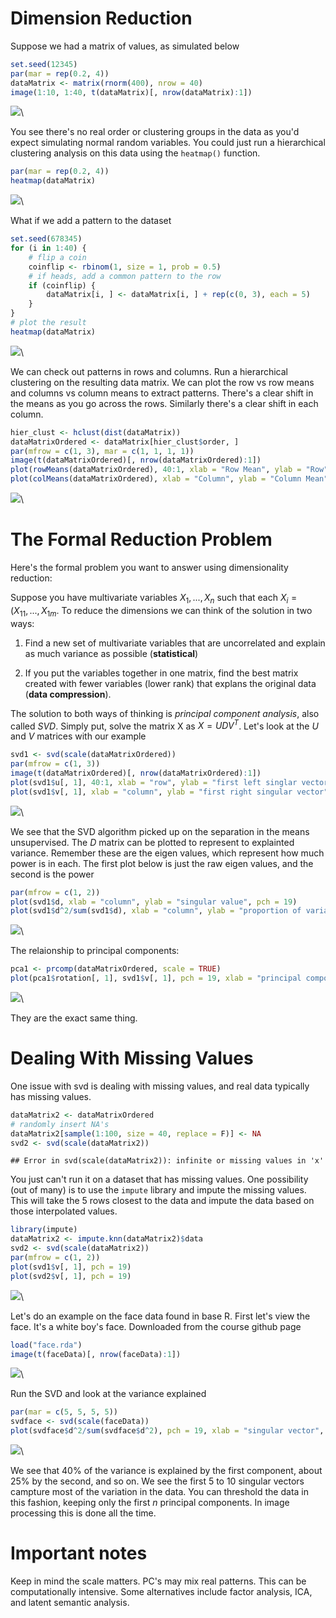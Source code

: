 # Dimension Reduction

Suppose we had a matrix of values, as simulated below


```r
set.seed(12345)
par(mar = rep(0.2, 4))
dataMatrix <- matrix(rnorm(400), nrow = 40)
image(1:10, 1:40, t(dataMatrix)[, nrow(dataMatrix):1])
```

![](dimension_reduction_files/figure-html/unnamed-chunk-1-1.png)\



You see there's no real order or clustering groups in the data as you'd expect simulating normal random variables. You could just run a hierarchical clustering analysis on this data using the `heatmap()` function.


```r
par(mar = rep(0.2, 4))
heatmap(dataMatrix)
```

![](dimension_reduction_files/figure-html/unnamed-chunk-2-1.png)\

What if we add a pattern to the dataset


```r
set.seed(678345)
for (i in 1:40) {
    # flip a coin
    coinflip <- rbinom(1, size = 1, prob = 0.5)
    # if heads, add a common pattern to the row
    if (coinflip) {
        dataMatrix[i, ] <- dataMatrix[i, ] + rep(c(0, 3), each = 5) 
    }
}
# plot the result
heatmap(dataMatrix)
```

![](dimension_reduction_files/figure-html/unnamed-chunk-3-1.png)\

We can check out patterns in rows and columns. Run a hierarchical clustering on the resulting data matrix. We can plot the row vs row means and columns vs column means to extract patterns. There's a clear shift in the means as you go across the rows. Similarly there's a clear shift in each column. 


```r
hier_clust <- hclust(dist(dataMatrix))
dataMatrixOrdered <- dataMatrix[hier_clust$order, ]
par(mfrow = c(1, 3), mar = c(1, 1, 1, 1))
image(t(dataMatrixOrdered)[, nrow(dataMatrixOrdered):1])
plot(rowMeans(dataMatrixOrdered), 40:1, xlab = "Row Mean", ylab = "Row", pch = 19, cex = 2)
plot(colMeans(dataMatrixOrdered), xlab = "Column", ylab = "Column Mean", pch = 19, cex = 2)
```

![](dimension_reduction_files/figure-html/unnamed-chunk-4-1.png)\


# The Formal Reduction Problem

Here's the formal problem you want to answer using dimensionality reduction: 

Suppose you have multivariate variables $X_1, ..., X_n$ such that each $X_i = (X_{11}, ..., X_{1m}$. To reduce the dimensions we can think of the solution in two ways:

1. Find a new set of multivariate variables that are uncorrelated and explain as much variance as possible (**statistical**)

2. If you put the variables together in one matrix, find the best matrix created with fewer variables (lower rank) that explans the original data (**data compression**). 

The solution to both ways of thinking is *principal component analysis*, also called *SVD*. Simply put, solve the matrix X as $X = UDV^T$. Let's look at the $U$ and $V$ matrices with our example


```r
svd1 <- svd(scale(dataMatrixOrdered))
par(mfrow = c(1, 3))
image(t(dataMatrixOrdered)[, nrow(dataMatrixOrdered):1])
plot(svd1$u[, 1], 40:1, xlab = "row", ylab = "first left singlar vector", pch = 19)
plot(svd1$v[, 1], xlab = "column", ylab = "first right singular vector", pch = 19)
```

![](dimension_reduction_files/figure-html/unnamed-chunk-5-1.png)\

We see that the SVD algorithm picked up on the separation in the means unsupervised. The $D$ matrix can be plotted to represent to explainted variance. Remember these are the eigen values, which represent how much power is in each. The first plot below is just the raw eigen values, and the second is the power


```r
par(mfrow = c(1, 2))
plot(svd1$d, xlab = "column", ylab = "singular value", pch = 19)
plot(svd1$d^2/sum(svd1$d), xlab = "column", ylab = "proportion of variance explained", pch = 19)
```

![](dimension_reduction_files/figure-html/unnamed-chunk-6-1.png)\

The relaionship to principal components:


```r
pca1 <- prcomp(dataMatrixOrdered, scale = TRUE)
plot(pca1$rotation[, 1], svd1$v[, 1], pch = 19, xlab = "principal component 1", ylab = "right singular vector 1")
```

![](dimension_reduction_files/figure-html/unnamed-chunk-7-1.png)\

They are the exact same thing. 

# Dealing With Missing Values

One issue with svd is dealing with missing values, and real data typically has missing values.


```r
dataMatrix2 <- dataMatrixOrdered
# randomly insert NA's
dataMatrix2[sample(1:100, size = 40, replace = F)] <- NA
svd2 <- svd(scale(dataMatrix2)) 
```

```
## Error in svd(scale(dataMatrix2)): infinite or missing values in 'x'
```

You just can't run it on a dataset that has missing values. One possibility (out of many) is to use the `impute` library and impute the missing values. This will take the 5 rows closest to the data and impute the data based on those interpolated values.


```r
library(impute)
dataMatrix2 <- impute.knn(dataMatrix2)$data
svd2 <- svd(scale(dataMatrix2))
par(mfrow = c(1, 2))
plot(svd1$v[, 1], pch = 19)
plot(svd2$v[, 1], pch = 19)
```

![](dimension_reduction_files/figure-html/unnamed-chunk-9-1.png)\

Let's do an example on the face data found in base R. First let's view the face. It's a white boy's face. Downloaded from the course github page


```r
load("face.rda")
image(t(faceData)[, nrow(faceData):1])
```

![](dimension_reduction_files/figure-html/unnamed-chunk-10-1.png)\

Run the SVD and look at the variance explained


```r
par(mar = c(5, 5, 5, 5))
svdface <- svd(scale(faceData))
plot(svdface$d^2/sum(svdface$d^2), pch = 19, xlab = "singular vector", ylab = "variance explained")
```

![](dimension_reduction_files/figure-html/unnamed-chunk-11-1.png)\

We see that 40% of the variance is explained by the first component, about 25% by the second, and so on. We see the first 5 to 10 singular vectors campture most of the variation in the data. You can threshold the data in this fashion, keeping only the first $n$ principal components. In image processing this is done all the time. 

# Important notes

Keep in mind the scale matters. PC's may mix real patterns. This can be computationally intensive. Some alternatives include factor analysis, ICA, and latent semantic analysis.
